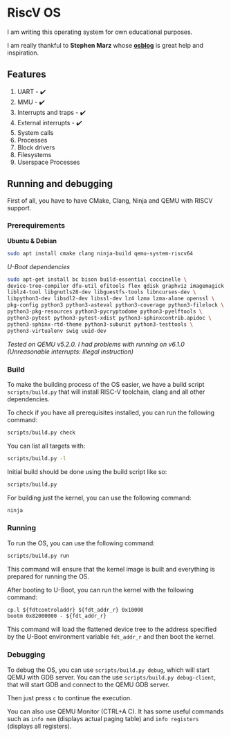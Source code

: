# RiscV OS

I am writing this operating system for own educational purposes.

I am really thankful to **Stephen Marz** whose **[osblog](https://osblog.stephenmarz.com/)** is great help and
inspiration.

## Features

1. UART - :heavy_check_mark:
2. MMU - :heavy_check_mark:
3. Interrupts and traps - :heavy_check_mark:
4. External interrupts - :heavy_check_mark:
5. System calls
6. Processes
7. Block drivers
8. Filesystems
9. Userspace Processes

## Running and debugging

First of all, you have to have CMake, Clang, Ninja and QEMU with RISCV support.

### Prerequirements

**Ubuntu & Debian**

```bash
sudo apt install cmake clang ninja-build qemu-system-riscv64
```

_U-Boot dependencies_
```bash
sudo apt-get install bc bison build-essential coccinelle \
device-tree-compiler dfu-util efitools flex gdisk graphviz imagemagick \
liblz4-tool libgnutls28-dev libguestfs-tools libncurses-dev \
libpython3-dev libsdl2-dev libssl-dev lz4 lzma lzma-alone openssl \
pkg-config python3 python3-asteval python3-coverage python3-filelock \
python3-pkg-resources python3-pycryptodome python3-pyelftools \
python3-pytest python3-pytest-xdist python3-sphinxcontrib.apidoc \
python3-sphinx-rtd-theme python3-subunit python3-testtools \
python3-virtualenv swig uuid-dev
```

_Tested on QEMU v5.2.0. I had problems with running on v6.1.0 (Unreasonable interrupts: Illegal instruction)_

### Build

To make the building process of the OS easier, we have a build script `scripts/build.py` that will install
RISC-V toolchain, clang and all other dependencies.

To check if you have all prerequisites installed, you can run the following command:

```bash
scripts/build.py check
```

You can list all targets with:

```bash
scripts/build.py -l
```

Initial build should be done using the build script like so:

```bash
scripts/build.py
```

For building just the kernel, you can use the following command:

```bash
ninja
```

### Running

To run the OS, you can use the following command:

```bash
scripts/build.py run
```

This command will ensure that the kernel image is built
and everything is prepared for running the OS.

After booting to U-Boot, you can run the kernel with the following command:

```txt
cp.l ${fdtcontroladdr} ${fdt_addr_r} 0x10000
bootm 0x82000000 - ${fdt_addr_r}
```

This command will load the flattened device tree to the address specified by the U-Boot
environment variable `fdt_addr_r` and then boot the kernel.

### Debugging

To debug the OS, you can use `scripts/build.py debug`, which will start QEMU with GDB server.
You can the use `scripts/build.py debug-client`, that will start GDB and connect to the QEMU GDB server.

Then just press `c` to continue the execution.

You can also use QEMU Monitor (CTRL+A C). It has some useful commands such as ```info mem```
(displays actual paging table) and ```info registers``` (displays all registers).